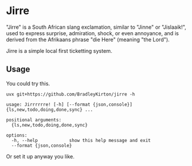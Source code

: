 # Jirre

"Jirre" is a South African slang exclamation, similar to "Jinne" or "Jislaaik!", used to express surprise, admiration, shock, or even annoyance, and is derived from the Afrikaans phrase "die Here" (meaning "the Lord").

Jirre is a simple local first ticketting system.

## Usage

You could try this.

```console
uvx git+https://github.com/BradleyKirton/jirre -h

usage: Jirrrrrre! [-h] [--format {json,console}] {ls,new,todo,doing,done,sync} ...

positional arguments:
  {ls,new,todo,doing,done,sync}

options:
  -h, --help            show this help message and exit
  --format {json,console}
```

Or set it up anyway you like.